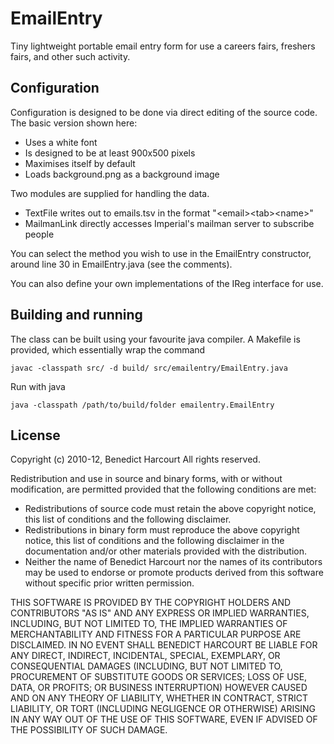 EmailEntry
==========

Tiny lightweight portable email entry form for use a careers fairs, freshers
fairs, and other such activity.

Configuration
-------------

Configuration is designed to be done via direct editing of the source code.
The basic version shown here:
 - Uses a white font
 - Is designed to be at least 900x500 pixels
 - Maximises itself by default
 - Loads background.png as a background image

Two modules are supplied for handling the data.
 - TextFile writes out to emails.tsv in the format "&lt;email&gt;&lt;tab&gt;&lt;name&gt;"
 - MailmanLink directly accesses Imperial's mailman server to subscribe people

You can select the method you wish to use in the EmailEntry constructor, around
line 30 in EmailEntry.java (see the comments).

You can also define your own implementations of the IReg interface for use.

Building and running
--------------------

The class can be built using your favourite java compiler.
A Makefile is provided, which essentially wrap the command

``` javac -classpath src/ -d build/ src/emailentry/EmailEntry.java ```

Run with java

``` java -classpath /path/to/build/folder emailentry.EmailEntry ```

License
-------

Copyright (c) 2010-12, Benedict Harcourt
All rights reserved.

Redistribution and use in source and binary forms, with or without
modification, are permitted provided that the following conditions are met:
* Redistributions of source code must retain the above copyright
  notice, this list of conditions and the following disclaimer.
* Redistributions in binary form must reproduce the above copyright
  notice, this list of conditions and the following disclaimer in the
  documentation and/or other materials provided with the distribution.
* Neither the name of Benedict Harcourt nor the
  names of its contributors may be used to endorse or promote products
  derived from this software without specific prior written permission.

THIS SOFTWARE IS PROVIDED BY THE COPYRIGHT HOLDERS AND CONTRIBUTORS "AS IS" AND
ANY EXPRESS OR IMPLIED WARRANTIES, INCLUDING, BUT NOT LIMITED TO, THE IMPLIED
WARRANTIES OF MERCHANTABILITY AND FITNESS FOR A PARTICULAR PURPOSE ARE
DISCLAIMED. IN NO EVENT SHALL BENEDICT HARCOURT BE LIABLE FOR ANY
DIRECT, INDIRECT, INCIDENTAL, SPECIAL, EXEMPLARY, OR CONSEQUENTIAL DAMAGES
(INCLUDING, BUT NOT LIMITED TO, PROCUREMENT OF SUBSTITUTE GOODS OR SERVICES;
LOSS OF USE, DATA, OR PROFITS; OR BUSINESS INTERRUPTION) HOWEVER CAUSED AND
ON ANY THEORY OF LIABILITY, WHETHER IN CONTRACT, STRICT LIABILITY, OR TORT
(INCLUDING NEGLIGENCE OR OTHERWISE) ARISING IN ANY WAY OUT OF THE USE OF THIS
SOFTWARE, EVEN IF ADVISED OF THE POSSIBILITY OF SUCH DAMAGE.
